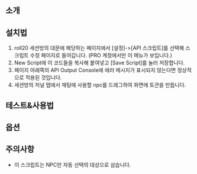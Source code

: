 ## 소개




## 설치법
1. roll20 세션방의 대문에 해당하는 페이지에서 [설정]->[API 스크립트]를 선택해 스크립트 수정 페이지로 들어갑니다. (PRO 계정에서만 이 메뉴가 보입니다.)
2. New Script에 이 코드들을 복사해 붙여넣고 [Save Script]를 눌러 저장합니다.
3. 페이지 아래쪽의 API Output Console에 에러 메시지가 표시되지 않는다면 정상적으로 적용된 것입니다.
4. 세션방의 저널 탭에서 채팅에 사용할 npc를 드래그하여 화면에 토큰을 만듭니다.

## 테스트&사용법


## 옵션


## 주의사항
- 이 스크립트는 NPC만 자동 선택의 대상으로 삼습니다.

